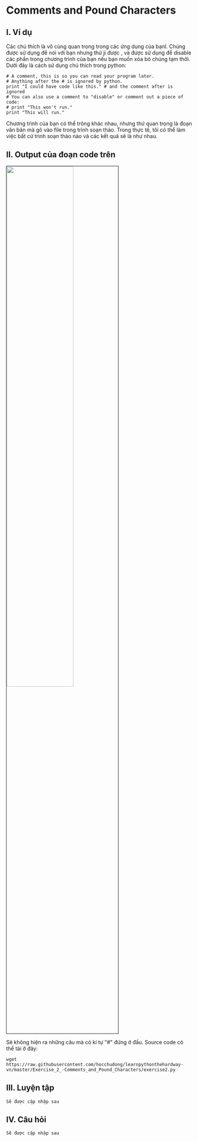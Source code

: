 # Comments and Pound Characters

## I. Ví dụ 

Các chú thích  là vô cùng quan trọng trong các ứng dụng của bạnl. Chúng được sử dụng để nói với bạn nhưng thứ ji được , và được sử dụng để disable các phần trong chương trình của bạn nếu bạn muốn xóa bỏ chúng tạm thời. Dưới đây là cách sử dụng chú thích trong python: 

    # A comment, this is so you can read your program later.
    # Anything after the # is ignored by python.
    print "I could have code like this." # and the comment after is ignored
    # You can also use a comment to "disable" or comment out a piece of code:
    # print "This won't run."
    print "This will run."

Chương trình của bạn có thể trông khác nhau, nhưng thứ quan trọng là đoạn văn bản mà gõ vào file trong trình soạn thảo. Trong thực tế, tôi có thể làm việc bất cứ trình soạn thảo nào và các kết quả sẽ là như nhau.

## II. Output của đoạn code trên 

 <img src=http://i.imgur.com/kZQlvWo.png width="60%" height="60%" border="1">
 
 Sẽ không hiện ra những câu mà có kí tự "#" đứng ở đầu.
 Source code có thể tải ở đây: 

    wget https://raw.githubusercontent.com/hocchudong/learnpythonthehardway-vn/master/Exercise_2_-Comments_and_Pound_Characters/exercise2.py
 
 
## III. Luyện tập 

    Sẽ được cập nhập sau 

## IV. Câu hỏi 

    Sẽ được cập nhập sau
